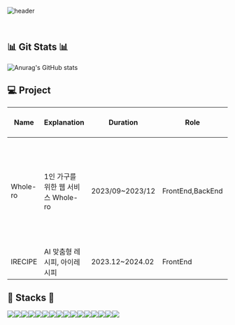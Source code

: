 <div align="left">
  
![header](https://capsule-render.vercel.app/api?type=waving&color=timeGradient&text=Welcome%20to%20Dayun's%20GitHub%20👋&animation=twinkling&fontSize=35&fontAlignY=40&fontAlign=35&height=250)

<br>

## 📊 Git Stats 📊
![Anurag's GitHub stats](https://github-readme-stats.vercel.app/api?username=ldayun&show_icons=true&theme=radical)

## 💻 Project

| Name | Explanation | Duration | Role | Tool & Stack |
|-----------------------------------|-----------------------------------|---------------------|---------------------|-------------------------------|
|Whole-ro|1인 가구를 위한 웹 서비스 Whole-ro|2023/09~2023/12|FrontEnd,BackEnd|![Static Badge](https://img.shields.io/badge/MyBatis-green)![Static Badge](https://img.shields.io/badge/JSP-blue)![Static Badge](https://img.shields.io/badge/java-yellow)![Static Badge](https://img.shields.io/badge/SQLDeveloper-%20pink)|
| IRECIPE |AI 맞춤형 레시피, 아이레시피  | 2023.12~2024.02 |  FrontEnd                         |![Static Badge](https://img.shields.io/badge/Kotline-%2361DAFB?logo=react&logoColor=white)|

    
## 🔨 Stacks 🔨
<div style="display:flex; flex-direction:row;">
    <img src="https://img.shields.io/badge/Java-007396?style=for-the-badge&logo=Java&logoColor=white"> 
    <img src="https://img.shields.io/badge/Spring Boot-6DB33F?style=for-the-badge&logo=spring boot&logoColor=white"> 
    <!--<img src="https://img.shields.io/badge/Gradle-02303A?style=for-the-badge&logo=gradle&logoColor=white"> -->
    <img src="https://img.shields.io/badge/oracle-F80000?style=for-the-badge&logo=oracle&logoColor=white"> 
    <img src="https://img.shields.io/badge/mysql-4479A1?style=for-the-badge&logo=mysql&logoColor=white"> 
    <br>
    <img src="https://img.shields.io/badge/linux-FCC624?style=for-the-badge&logo=linux&logoColor=black"> 
    <img src="https://img.shields.io/badge/apache tomcat-F8DC75?style=for-the-badge&logo=apachetomcat&logoColor=black">
    <img src="https://img.shields.io/badge/Amazon AWS-232F3E?style=for-the-badge&logo=amazon aws&logoColor=white"> 
    <img src="https://img.shields.io/badge/Amazon EC2-FF9900?style=for-the-badge&logo=amazon ec2&logoColor=white"> 
    <img src="https://img.shields.io/badge/Amazon RDS-527FFF?style=for-the-badge&logo=amazon rds&logoColor=white">
    <br>
    <img src="https://img.shields.io/badge/html5-E34F26?style=flat-square&logo=html5&logoColor=white"> 
    <img src="https://img.shields.io/badge/css-1572B6?style=flat-square&logo=css3&logoColor=white"> 
    <img src="https://img.shields.io/badge/javascript-F7DF1E?style=flat-square&logo=javascript&logoColor=black"> 
    <br>
    <img src="https://img.shields.io/badge/Kotlin-7F52FF?style=flat-square&logo=kotlin&logoColor=white">
    <img src="https://img.shields.io/badge/Andoid Studio-3DDC84?style=flat-square&logo=android studio&logoColor=white">
    <img src="https://img.shields.io/badge/python-3776AB?style=flat-square&logo=python&logoColor=white"> 
    <img src="https://img.shields.io/badge/OpenCV-5C3EE8?style=flat-square&logo=opencv&logoColor=white"> 
    <br>
</div><br>
</div>
